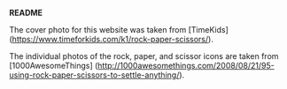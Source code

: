 **README**

The cover photo for this website was taken from [TimeKids] (https://www.timeforkids.com/k1/rock-paper-scissors/). 

The individual photos of the rock, paper, and scissor icons are taken from [1000AwesomeThings] (http://1000awesomethings.com/2008/08/21/95-using-rock-paper-scissors-to-settle-anything/).